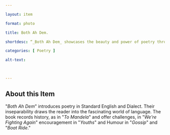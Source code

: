 ```yaml
--- 

layout: item 

format: photo 

title: Both Ah Dem.

shortdesc: “_Both Ah Dem_ showcases the beauty and power of poetry through the interplay of Standard English and Dialect, offering a diverse range of themes from history to humor.” 

categories: [ Poetry ] 

alt-text:  


 
--- 
```


## About this Item 

"_Both Ah Dem_" introduces poetry in Standard English and Dialect. Their inseparability draws the reader into the fascinating world of language. The book records history, as in "_To Mandela_" and offer challenges, in "_We're Fighting Again_" encouragement in "_Youths_" and Humour in "_Gossip_" and "_Boat Ride_."
